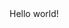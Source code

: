 <!-- karnalking09.html -->
<!DOCTYPE html>
<html>
<head>
    <title>PoC</title>
</head>
<body>
    Hello world!
</body>
</html>


